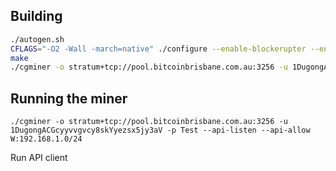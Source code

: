 ## Building
```bash
./autogen.sh
CFLAGS="-O2 -Wall -march=native" ./configure --enable-blockerupter --enable-icarus
make
./cgminer -o stratum+tcp://pool.bitcoinbrisbane.com.au:3256 -u 1DugongACGcyyvvgvcy8skYyezsx5jy3aV -p Test --api-allow 127.0.0.1 --api-listen
```

## Running the miner
`./cgminer -o stratum+tcp://pool.bitcoinbrisbane.com.au:3256 -u 1DugongACGcyyvvgvcy8skYyezsx5jy3aV -p Test --api-listen --api-allow W:192.168.1.0/24`

Run API client
